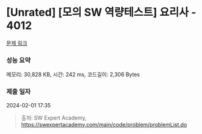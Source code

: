 # [Unrated] [모의 SW 역량테스트] 요리사 - 4012 

[문제 링크](https://swexpertacademy.com/main/code/problem/problemDetail.do?contestProbId=AWIeUtVakTMDFAVH) 

### 성능 요약

메모리: 30,828 KB, 시간: 242 ms, 코드길이: 2,306 Bytes

### 제출 일자

2024-02-01 17:35



> 출처: SW Expert Academy, https://swexpertacademy.com/main/code/problem/problemList.do